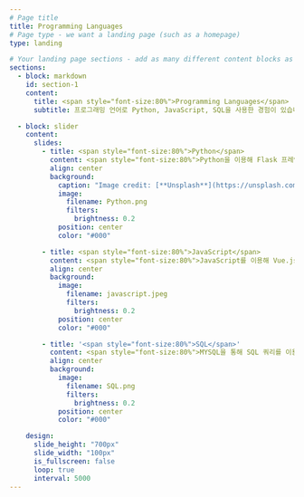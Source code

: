```yaml
---
# Page title
title: Programming Languages
# Page type - we want a landing page (such as a homepage)
type: landing

# Your landing page sections - add as many different content blocks as you like
sections:
  - block: markdown
    id: section-1
    content:
      title: <span style="font-size:80%">Programming Languages</span>
      subtitle: 프로그래밍 언어로 Python, JavaScript, SQL을 사용한 경험이 있습니다.

  - block: slider
    content:
      slides:
        - title: <span style="font-size:80%">Python</span>
          content: <span style="font-size:80%">Python을 이용해 Flask 프레임워크와 함께 백엔드 개발을 해본 경험이 있습니다. 파이썬은 그 간결함과 확장성 덕분에 빠르게 프로토타입을 제작하거나 다양한 라이브러리를 활용해 복잡한 문제를 해결하는 데 도움이 되었습니다.</span>
          align: center
          background:
            caption: "Image credit: [**Unsplash**](https://unsplash.com/)"
            image:
              filename: Python.png
              filters:
                brightness: 0.2
            position: center
            color: "#000"

        - title: <span style="font-size:80%">JavaScript</span>
          content: <span style="font-size:80%">JavaScript를 이용해 Vue.js 프레임워크를 다뤄본 경험이 있습니다. 자바스크립트는 웹 애플리케이션의 클라이언트 측 동작을 제어하고, 사용자의 상호작용에 반응하는 데 매우 적합한 언어로, Vue와 함께 인터랙티브한 UI를 구현하는 데 중점을 두었습니다.</span>
          align: center
          background:
            image:
              filename: javascript.jpeg
              filters:
                brightness: 0.2
            position: center
            color: "#000"

        - title: '<span style="font-size:80%">SQL</span>'
          content: <span style="font-size:80%">MYSQL을 통해 SQL 쿼리를 이용해 시스템 데이터를 관리한 경험이 있습니다. 데이터베이스 설계 및 최적화를 통해 빠른 데이터 검색 및 관리를 수행하며, 복잡한 쿼리를 사용해 여러 테이블에서 데이터를 추출하고 분석하는 데 중점을 두었습니다.</span>
          align: center
          background:
            image:
              filename: SQL.png
              filters:
                brightness: 0.2
            position: center
            color: "#000"

    design:
      slide_height: "700px"
      slide_width: "100px"
      is_fullscreen: false
      loop: true
      interval: 5000
---
```

